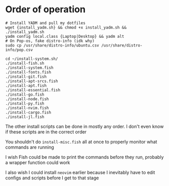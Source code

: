 # Order of operation

```
# Install YADM and pull my dotfiles
wget {install_yadm.sh} && chmod +x install_yadm.sh && ./install_yadm.sh
yadm config local.class {Laptop|Desktop} && yadm alt
# On Pop-os, fake distro-info (idk why)
sudo cp /usr/share/distro-info/ubuntu.csv /usr/share/distro-info/pop.csv

cd ~/install-system.sh/
./install-fish.sh
./install-system.fish
./install-fonts.fish
./install-git.fish
./install-apt-srcs.fish
./install-apt.fish
./install-essential.fish
./install-go.fish
./install-node.fish
./install-py.fish
./install-nvim.fish
./install-cargo.fish
./install-jl.fish
```

The other install scripts can be done in mostly any order. I don't even know if these scripts are in the correct order

You shouldn't do `install-misc.fish` all at once to properly monitor what commands are running

I wish Fish could be made to print the commands before they run, probably a wrapper function could work

I also wish I could install `neovim` earlier because I inevitably have to edit configs and scripts before I get to that stage
